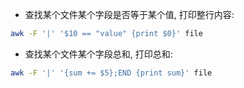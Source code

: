 
- 查找某个文件某个字段是否等于某个值, 打印整行内容:
```bash
awk -F '|' '$10 == "value" {print $0}' file
```

- 查找某个文件某个字段总和, 打印总和:
```bash
awk -F '|' '{sum += $5};END {print sum}' file
```
